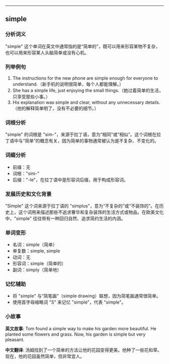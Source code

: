 
---------------
## simple
### 分析词义
"simple" 这个单词在英文中通常指的是“简单的”，既可以用来形容某物不复杂，也可以用来形容某人头脑简单或没有心机。

### 列举例句
1. The instructions for the new phone are simple enough for everyone to understand.（新手机的说明很简单，每个人都能理解。）
2. She has a simple life, just enjoying the small things.（她过着简单的生活，只享受那些小事。）
3. His explanation was simple and clear, without any unnecessary details.（他的解释简单明了，没有不必要的细节。）

### 词根分析
"simple" 的词根是 "sim-"，来源于拉丁语，意为“相同”或“相似”。这个词根在拉丁语中与“简单”的概念有关，因为简单的事物通常被认为是不复杂、不变化的。

### 词缀分析
- 前缀：无
- 词根："sim-"
- 后缀："-le"，在拉丁语中是形容词后缀，用于构成形容词。

### 发展历史和文化背景
"Simple" 这个词来源于拉丁语的 "simplus"，意为“不复杂的”或“不装饰的”。在历史上，这个词用来描述那些不追求奢华和复杂装饰的生活方式或物品。在欧美文化中，"simple" 往往带有一种回归自然、追求简约生活的内涵。

### 单词变形
- 名词：simple（简单）
- 单复数：simple, simple
- 动词：无
- 形容词：simple（简单的）
- 副词：simply（简单地）

### 记忆辅助
- 将 "simple" 与“简笔画”（simple drawing）联想，因为简笔画通常很简单。
- 使用首字母缩略词 "S" 来记忆 "simple"，代表 "simple"。

### 小故事
**英文故事**:
Tom found a simple way to make his garden more beautiful. He planted some flowers and grass. Now, his garden is simple but very pleasant.

**中文翻译**:
汤姆找到了一个简单的方法让他的花园变得更美。他种了一些花和草。现在，他的花园虽然简单，但非常宜人。

